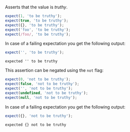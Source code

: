 Asserts that the value is _truthy_.

```javascript
expect(1, 'to be truthy');
expect(true, 'to be truthy');
expect({}, 'to be truthy');
expect('foo', 'to be truthy');
expect(/foo/, 'to be truthy');
```

In case of a failing expectation you get the following output:

```javascript
expect('', 'to be truthy');
```

```output
expected '' to be truthy
```

This assertion can be negated using the `not` flag:

```javascript
expect(0, 'not to be truthy');
expect(false, 'not to be truthy');
expect('', 'not to be truthy');
expect(undefined, 'not to be truthy');
expect(null, 'not to be truthy');
```

In case of a failing expectation you get the following output:

```javascript
expect({}, 'not to be truthy');
```

```output
expected {} not to be truthy
```
